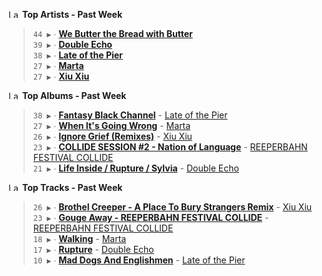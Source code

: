 <!--START_LASTFM_ARTISTS:{"period": "7day", "rows": 5}-->
<a href="https://last.fm" target="_blank"><img src="https://user-images.githubusercontent.com/17434202/215290617-e793598d-d7c9-428f-9975-156db1ba89cc.svg" alt="Last.fm Logo" width="18" height="13"/></a> **Top Artists - Past Week**

> `44 ▶️` ∙ **[We Butter the Bread with Butter](https://www.last.fm/music/We+Butter+the+Bread+with+Butter)**<br/>
> `39 ▶️` ∙ **[Double Echo](https://www.last.fm/music/Double+Echo)**<br/>
> `38 ▶️` ∙ **[Late of the Pier](https://www.last.fm/music/Late+of+the+Pier)**<br/>
> `27 ▶️` ∙ **[Marta](https://www.last.fm/music/Marta)**<br/>
> `27 ▶️` ∙ **[Xiu Xiu](https://www.last.fm/music/Xiu+Xiu)**<br/>
<!--END_LASTFM_ARTISTS-->

<!--START_LASTFM_ALBUMS:{"period": "7day", "rows": 5}-->
<a href="https://last.fm" target="_blank"><img src="https://user-images.githubusercontent.com/17434202/215290617-e793598d-d7c9-428f-9975-156db1ba89cc.svg" alt="Last.fm Logo" width="18" height="13"/></a> **Top Albums - Past Week**

> `38 ▶️` ∙ **[Fantasy Black Channel](https://www.last.fm/music/Late+of+the+Pier/Fantasy+Black+Channel)** - [Late of the Pier](https://www.last.fm/music/Late+of+the+Pier)<br/>
> `27 ▶️` ∙ **[When It's Going Wrong](https://www.last.fm/music/Marta/When+It%27s+Going+Wrong)** - [Marta](https://www.last.fm/music/Marta)<br/>
> `26 ▶️` ∙ **[Ignore Grief (Remixes)](https://www.last.fm/music/Xiu+Xiu/Ignore+Grief+(Remixes))** - [Xiu Xiu](https://www.last.fm/music/Xiu+Xiu)<br/>
> `23 ▶️` ∙ **[COLLIDE SESSION #2 - Nation of Language](https://www.last.fm/music/REEPERBAHN+FESTIVAL+COLLIDE/COLLIDE+SESSION+%232+-+Nation+of+Language)** - [REEPERBAHN FESTIVAL COLLIDE](https://www.last.fm/music/REEPERBAHN+FESTIVAL+COLLIDE)<br/>
> `21 ▶️` ∙ **[Life Inside / Rupture / Sylvia](https://www.last.fm/music/Double+Echo/Life+Inside+%2F+Rupture+%2F+Sylvia)** - [Double Echo](https://www.last.fm/music/Double+Echo)<br/>
<!--END_LASTFM_ALBUMS-->

<!--START_LASTFM_TRACKS:{"period": "7day", "rows": 5}-->
<a href="https://last.fm" target="_blank"><img src="https://user-images.githubusercontent.com/17434202/215290617-e793598d-d7c9-428f-9975-156db1ba89cc.svg" alt="Last.fm Logo" width="18" height="13"/></a> **Top Tracks - Past Week**

> `26 ▶️` ∙ **[Brothel Creeper - A Place To Bury Strangers Remix](https://www.last.fm/music/Xiu+Xiu/_/Brothel+Creeper+-+A+Place+To+Bury+Strangers+Remix)** - [Xiu Xiu](https://www.last.fm/music/Xiu+Xiu)<br/>
> `23 ▶️` ∙ **[Gouge Away - REEPERBAHN FESTIVAL COLLIDE](https://www.last.fm/music/REEPERBAHN+FESTIVAL+COLLIDE/_/Gouge+Away+-+REEPERBAHN+FESTIVAL+COLLIDE)** - [REEPERBAHN FESTIVAL COLLIDE](https://www.last.fm/music/REEPERBAHN+FESTIVAL+COLLIDE)<br/>
> `18 ▶️` ∙ **[Walking](https://www.last.fm/music/Marta/_/Walking)** - [Marta](https://www.last.fm/music/Marta)<br/>
> `17 ▶️` ∙ **[Rupture](https://www.last.fm/music/Double+Echo/_/Rupture)** - [Double Echo](https://www.last.fm/music/Double+Echo)<br/>
> `10 ▶️` ∙ **[Mad Dogs And Englishmen](https://www.last.fm/music/Late+of+the+Pier/_/Mad+Dogs+And+Englishmen)** - [Late of the Pier](https://www.last.fm/music/Late+of+the+Pier)<br/>
<!--END_LASTFM_TRACKS-->
